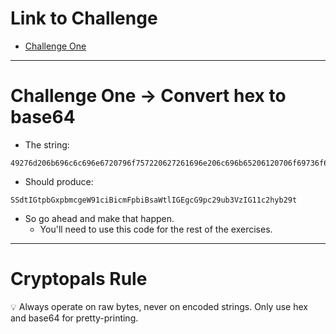 # Link to Challenge

- [Challenge One](https://www.cryptopals.com/sets/1/challenges/1)

---

# Challenge One -> Convert hex to base64

- The string:

```
49276d206b696c6c696e6720796f757220627261696e206c696b65206120706f69736f6e6f7573206d757368726f6f6d
```

- Should produce:

```
SSdtIGtpbGxpbmcgeW91ciBicmFpbiBsaWtlIGEgcG9pc29ub3VzIG11c2hyb29t
```

- So go ahead and make that happen.
  - You'll need to use this code for the rest of the exercises.

---

# **Cryptopals Rule**

<aside>
💡 Always operate on raw bytes, never on encoded strings. Only use hex and base64 for pretty-printing.
</aside>
